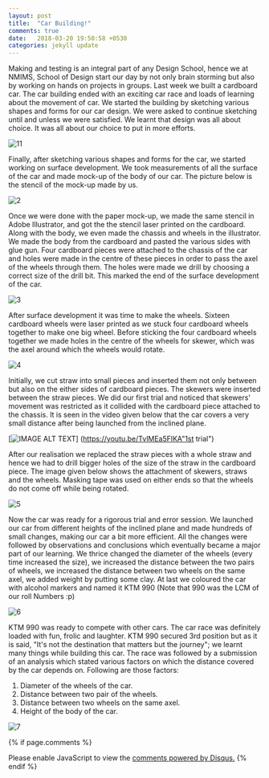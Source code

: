 ```yaml
---
layout: post
title:  "Car Building!"
comments: true
date:   2018-03-20 19:50:58 +0530
categories: jekyll update
---
```

Making and testing is an integral part of any Design School, hence we at NMIMS, School of Design start our day by not only brain storming but also by working on hands on projects in groups. Last week we built a cardboard car. The car building ended with an exciting car race and loads of learning about the movement of car.
We started the building by sketching various shapes and forms for our car design. We were asked to continue sketching until and unless we were satisfied. We learnt that design was all about choice. It was all about our choice to put in more efforts.

![11](https://user-images.githubusercontent.com/36818885/37661453-de5c1bdc-2c7a-11e8-9f78-372ea16d2a79.jpg)

Finally, after sketching various shapes and forms for the car, we started working on surface development. We took measurements of all the surface of the car and made mock-up of the body of our car. The picture below is the stencil of the mock-up made by us.

![2](https://user-images.githubusercontent.com/36818885/37662199-8b815ac4-2c7c-11e8-83ec-982c0bce3510.jpg)

Once we were done with the paper mock-up, we made the same stencil in Adobe Illustrator, and got the the stencil laser printed on the cardboard. Along with the body, we even made the chassis and wheels in the illustrator. We made the body from the cardboard and pasted the various sides with glue gun. Four cardboard pieces were attached to the chassis of the car and holes were made in the centre of these pieces in order to pass the axel of the wheels through them. The holes were made we drill by choosing a correct size of the drill bit. This marked the end of the surface development of the car.

![3](https://user-images.githubusercontent.com/36818885/37663082-77215a78-2c7e-11e8-8c43-862e2193c5c2.jpg)

After surface development it was time to make the wheels. Sixteen cardboard wheels were laser printed as we stuck four cardboard wheels together to make one big wheel. Before sticking the four cardboard wheels together we made holes in the centre of the wheels for skewer, which was the axel around which the wheels would rotate.

![4](https://user-images.githubusercontent.com/36818885/37663331-fec0e6f6-2c7e-11e8-94fd-0093c7db498f.jpg)

Initially, we cut straw into small pieces and inserted them not only between but also on the either sides of cardboard pieces. The skewers were inserted between the straw pieces. We did our first trial and noticed that skewers' movement was restricted as it collided with the cardboard piece attached to the chassis. It is seen in the video given below that the car covers a very small distance after being launched from the inclined plane.

[![IMAGE ALT TEXT](http://img.youtube.com/vi/YOUTUBE_VIDEO_ID_HERE/0.jpg)]
(https://youtu.be/TvlMEa5FlKA"1st trial")

After our realisation we replaced the straw pieces with a whole straw and hence we had to drill bigger holes of the size of the straw in the cardboard piece. The image given below shows the attachment of skewers, straws and the wheels. Masking tape was used on either ends so that the wheels do not come off while being rotated.

![5](https://user-images.githubusercontent.com/36818885/37665615-a7417c92-2c83-11e8-9f24-6f1ca1c016a6.jpg)

Now the car was ready for a rigorous trial and error session. We launched our car from different heights of the inclined plane and made hundreds of small changes, making our car a bit more efficient. All the changes were followed by observations and conclusions which eventually became a major part of our learning. We thrice changed the diameter of the wheels (every time increased the size), we increased the distance between the two pairs of wheels, we increased the distance between two wheels on the same axel, we added weight by putting some clay. At last we coloured the car with alcohol markers and named it KTM 990 (Note that 990 was the LCM of our roll Numbers :p)

![6](https://user-images.githubusercontent.com/36818885/37670495-74ba69bc-2c8f-11e8-82ce-3dd92cbca516.jpg)

KTM 990 was ready to compete with other cars. The car race was definitely loaded with fun, frolic and laughter. KTM 990 secured 3rd position but as it is said, "It's not the destination that matters but the journey"; we learnt many things while building this car. The race was followed by a submission of an analysis which stated various factors on which the distance covered by the car depends on. Following are those factors:
1. Diameter of the wheels of the car.
2. Distance between two pair of the wheels.
3. Distance between two wheels on the same axel.
4. Height of the body of the car.

![7](https://user-images.githubusercontent.com/36818885/37672205-79bcafde-2c93-11e8-9f7c-a79f2a315aa2.jpg)




{% if page.comments %}
<div id="disqus_thread"></div>
<script>

/**
*  RECOMMENDED CONFIGURATION VARIABLES: EDIT AND UNCOMMENT THE SECTION BELOW TO INSERT DYNAMIC VALUES FROM YOUR PLATFORM OR CMS.
*  LEARN WHY DEFINING THESE VARIABLES IS IMPORTANT: https://disqus.com/admin/universalcode/#configuration-variables*/
/*
var disqus_config = function () {
this.page.url = PAGE_URL;  // Replace PAGE_URL with your page's canonical URL variable
this.page.identifier = PAGE_IDENTIFIER; // Replace PAGE_IDENTIFIER with your page's unique identifier variable
};
*/
(function() { // DON'T EDIT BELOW THIS LINE
var d = document, s = d.createElement('script');
s.src = 'https://hinal150198-github-io.disqus.com/embed.js';
s.setAttribute('data-timestamp', +new Date());
(d.head || d.body).appendChild(s);
})();
</script>
<noscript>Please enable JavaScript to view the <a href="https://disqus.com/?ref_noscript">comments powered by Disqus.</a></noscript>
{% endif %}
